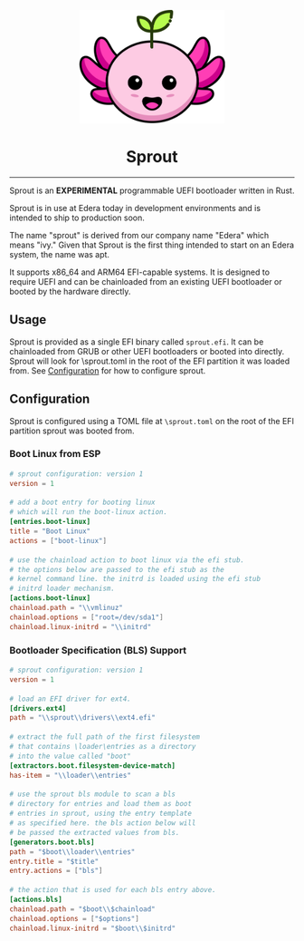 <p align="center">

<img src="assets/logo.png" alt="sprout logo" width="258" height="200" />
<h1 align="center">Sprout</h1>

---

Sprout is an **EXPERIMENTAL** programmable UEFI bootloader written in Rust.

Sprout is in use at Edera today in development environments and is intended to ship to production soon.

The name "sprout" is derived from our company name "Edera" which means "ivy."
Given that Sprout is the first thing intended to start on an Edera system, the name was apt.

It supports x86_64 and ARM64 EFI-capable systems. It is designed to require UEFI and can be chainloaded from an
existing UEFI bootloader or booted by the hardware directly.

## Usage

Sprout is provided as a single EFI binary called `sprout.efi`.
It can be chainloaded from GRUB or other UEFI bootloaders or booted into directly.
Sprout will look for \sprout.toml in the root of the EFI partition it was loaded from.
See [Configuration](#configuration) for how to configure sprout.

## Configuration

Sprout is configured using a TOML file at `\sprout.toml` on the root of the EFI partition sprout was booted from.

### Boot Linux from ESP

```toml
# sprout configuration: version 1
version = 1

# add a boot entry for booting linux
# which will run the boot-linux action.
[entries.boot-linux]
title = "Boot Linux"
actions = ["boot-linux"]

# use the chainload action to boot linux via the efi stub.
# the options below are passed to the efi stub as the
# kernel command line. the initrd is loaded using the efi stub
# initrd loader mechanism.
[actions.boot-linux]
chainload.path = "\\vmlinuz"
chainload.options = ["root=/dev/sda1"]
chainload.linux-initrd = "\\initrd"
```

### Bootloader Specification (BLS) Support

```toml
# sprout configuration: version 1
version = 1

# load an EFI driver for ext4.
[drivers.ext4]
path = "\\sprout\\drivers\\ext4.efi"

# extract the full path of the first filesystem
# that contains \loader\entries as a directory
# into the value called "boot"
[extractors.boot.filesystem-device-match]
has-item = "\\loader\\entries"

# use the sprout bls module to scan a bls
# directory for entries and load them as boot
# entries in sprout, using the entry template
# as specified here. the bls action below will
# be passed the extracted values from bls.
[generators.boot.bls]
path = "$boot\\loader\\entries"
entry.title = "$title"
entry.actions = ["bls"]

# the action that is used for each bls entry above.
[actions.bls]
chainload.path = "$boot\\$chainload"
chainload.options = ["$options"]
chainload.linux-initrd = "$boot\\$initrd"
```
